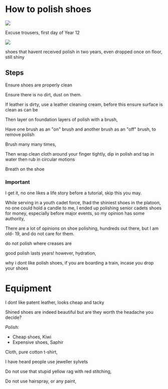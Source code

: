 # How to polish shoes

<img src=".pix/shoe1.avif" style="max-width: 390px; height: auto;">

Excuse trousers, first day of Year 12

<img src=".pix/shoe2.avif" style="max-width: 390px; height: auto;">

shoes that havent received polish in two years, even dropped once on floor, still shiny

## Steps

Ensure shoes are properly clean

Ensure there is no dirt, dust on them.

If leather is dirty, use a leather cleaning cream, before this ensure surface is clean as can be

Then layer on foundation layers of polish with a brush, 

Have one brush as an "on" brush and another brush as an "off" brush, to remove polish

Brush many many times,

Then wrap clean cloth around your finger tightly, dip in polish and tap in water then rub in circular motions

Breath on the shoe
 
### Important

I get it, no one likes a life story before a tutorial, skip this you may.

While serving in a youth cadet force, Ihad the shiniest shoes in the platoon, no one could hold a candle to me, I ended up polishing senior cadets shoes for money, especially before major events, so my opinion has some authority,

There are a lot of opinions on shoe polishing, hundreds out there, but I am old- 19, and do not care for them.

do not polish where creases are

good polish lasts years! however, hydration, 

why i dont like polish shoes, if you are boarding a train, incase you drop your shoes 
# Equipment

I dont like patent leather, looks cheap and tacky

Shined shoes are indeed beautiful but are they worth the headache you decide?

*Polish*: 
- Cheap shoes, Kiwi
- Expensive shoes, Saphir

Cloth, pure cotton t-shirt,

I have heard people use jeweller sylvets

Do not use that stupid yellow rag with red stitching,

Do not use hairspray, or any paint, 
